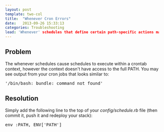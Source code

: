 ```yaml
---
layout: post
template: two-col
title:  "Whenever Cron Errors"
date:   2013-09-26 15:33:13
categories: Troubleshooting
lead: 'Whenever' schedules that define certain path-specific actions may have errors in your cron output similar to: '/bin/bash: bundle: command not found'
---
```



## Problem
The whenever schedules cause schedules to execute within a crontab context, however the context doesn't have access to the full PATH.
You may see output from your cron jobs that looks similar to:
<pre class="terminal">
'/bin/bash: bundle: command not found'
</pre>

## Resolution
Simply add the following line to the top of your *config/schedule.rb* file (then commit it, push it and redeploy your stack):
<pre class="terminal">
env :PATH, ENV['PATH']
</pre>